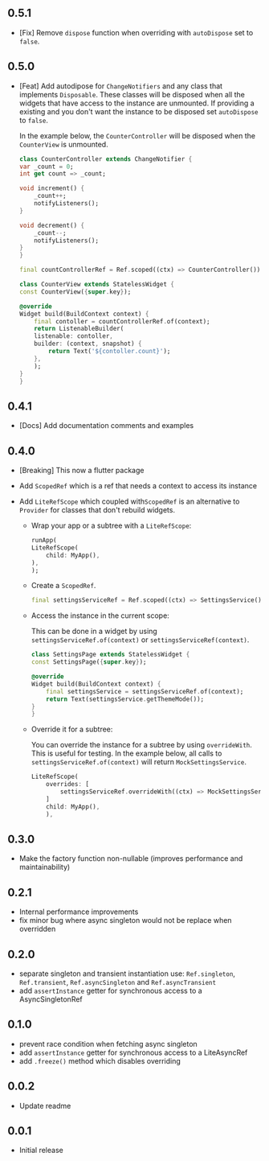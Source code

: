 ## 0.5.1

-   [Fix] Remove `dispose` function when overriding with `autoDispose` set to `false`.

## 0.5.0

-   [Feat] Add autodipose for `ChangeNotifiers` and any class that implements `Disposable`. These classes will be disposed when all the widgets that have access to the instance are unmounted. If providing a existing and you don't want the instance to be disposed set `autoDispose` to `false`.

    In the example below, the `CounterController` will be disposed when the `CounterView` is unmounted.

    ```dart
    class CounterController extends ChangeNotifier {
    var _count = 0;
    int get count => _count;

    void increment() {
        _count++;
        notifyListeners();
    }

    void decrement() {
        _count--;
        notifyListeners();
    }
    }

    final countControllerRef = Ref.scoped((ctx) => CounterController());

    class CounterView extends StatelessWidget {
    const CounterView({super.key});

    @override
    Widget build(BuildContext context) {
        final contoller = countControllerRef.of(context);
        return ListenableBuilder(
        listenable: contoller,
        builder: (context, snapshot) {
            return Text('${contoller.count}');
        },
        );
    }
    }
    ```

## 0.4.1

-   [Docs] Add documentation comments and examples

## 0.4.0

-   [Breaking] This now a flutter package
-   Add `ScopedRef` which is a ref that needs a context to access its instance
-   Add `LiteRefScope` which coupled with`ScopedRef` is an alternative to `Provider` for classes that don't rebuild widgets.

    -   Wrap your app or a subtree with a `LiteRefScope`:

        ```dart
        runApp(
        LiteRefScope(
            child: MyApp(),
        ),
        );
        ```

    -   Create a `ScopedRef`.

        ```dart
        final settingsServiceRef = Ref.scoped((ctx) => SettingsService());
        ```

    -   Access the instance in the current scope:

        This can be done in a widget by using `settingsServiceRef.of(context)` or `settingsServiceRef(context)`.

        ```dart
        class SettingsPage extends StatelessWidget {
        const SettingsPage({super.key});

        @override
        Widget build(BuildContext context) {
            final settingsService = settingsServiceRef.of(context);
            return Text(settingsService.getThemeMode());
        }
        }
        ```

    -   Override it for a subtree:

        You can override the instance for a subtree by using `overrideWith`. This is useful for testing.
        In the example below, all calls to `settingsServiceRef.of(context)` will return `MockSettingsService`.

        ```dart
        LiteRefScope(
            overrides: [
                settingsServiceRef.overrideWith((ctx) => MockSettingsService()),
            ]
            child: MyApp(),
            ),
        ```

## 0.3.0

-   Make the factory function non-nullable (improves performance and maintainability)

## 0.2.1

-   Internal performance improvements
-   fix minor bug where async singleton would not be replace when overridden

## 0.2.0

-   separate singleton and transient instantiation use: `Ref.singleton`, `Ref.transient`, `Ref.asyncSingleton` and `Ref.asyncTransient`
-   add `assertInstance` getter for synchronous access to a AsyncSingletonRef

## 0.1.0

-   prevent race condition when fetching async singleton
-   add `assertInstance` getter for synchronous access to a LiteAsyncRef
-   add `.freeze()` method which disables overriding

## 0.0.2

-   Update readme

## 0.0.1

-   Initial release
